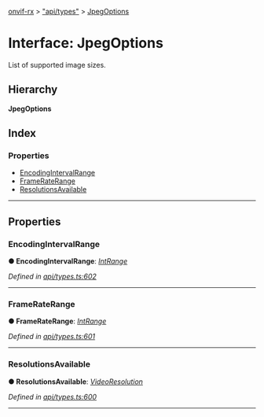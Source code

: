 [onvif-rx](../README.md) > ["api/types"](../modules/_api_types_.md) > [JpegOptions](../interfaces/_api_types_.jpegoptions.md)

# Interface: JpegOptions

List of supported image sizes.

## Hierarchy

**JpegOptions**

## Index

### Properties

* [EncodingIntervalRange](_api_types_.jpegoptions.md#encodingintervalrange)
* [FrameRateRange](_api_types_.jpegoptions.md#frameraterange)
* [ResolutionsAvailable](_api_types_.jpegoptions.md#resolutionsavailable)

---

## Properties

<a id="encodingintervalrange"></a>

###  EncodingIntervalRange

**● EncodingIntervalRange**: *[IntRange](_api_types_.intrange.md)*

*Defined in [api/types.ts:602](https://github.com/patrickmichalina/onvif-rx/blob/1596479/src/api/types.ts#L602)*

___
<a id="frameraterange"></a>

###  FrameRateRange

**● FrameRateRange**: *[IntRange](_api_types_.intrange.md)*

*Defined in [api/types.ts:601](https://github.com/patrickmichalina/onvif-rx/blob/1596479/src/api/types.ts#L601)*

___
<a id="resolutionsavailable"></a>

###  ResolutionsAvailable

**● ResolutionsAvailable**: *[VideoResolution](_api_types_.videoresolution.md)*

*Defined in [api/types.ts:600](https://github.com/patrickmichalina/onvif-rx/blob/1596479/src/api/types.ts#L600)*

___

